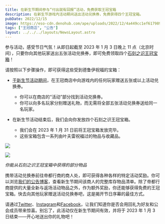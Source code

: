 ```yaml
---
title: 在新生节期间参与“付出就有回报”活动，免费获取王冠宝箱
description: 在新生节游戏内活动期间送出活动兑换券，免费获得四个王冠宝箱。
pubDate: 2022/12/15
image: https://eso-cdn.denohub.com/ape/uploads/2022/12/4a449cc1ef617989263d3fb016b40f13.jpg
tags: ["王冠商店", "公告"]
layout: ../../../layouts/NewsLayout.astro
---
```


参与活动，感受节日气氛！从即日起截至 2023 年 1 月 3 日晚上 11
点（北京时间），只要你向其他玩家送出五张活动兑换券，即可免费领取四个[石刻之识王冠宝箱](/news/post/63335)！

请按照以下步骤操作，即可获得这些受到德鲁伊祝福的宝箱：

- [于新生节活动期间](/news/post/63337)，在王冠商店中向游戏内的任何玩家赠送五张或以上活动兑换券。

  - 你可以在商店的“活动”部分找到活动兑换券。
  - 你可以向多名玩家分别赠送礼物，而无需将全部五张活动兑换券送给同一名玩家。

- 在新生节活动结束后，我们会向你发放四个石刻之识王冠宝箱。

  - 我们会在 2023 年 1 月 31 日前将王冠宝箱发放完毕。
  - 这些宝箱包含一系列由叶夫雷祝福过的物品与收藏品。

![](https://eso-cdn.denohub.com/ape/uploads/2022/12/4b9662bf1e5d19b513df8df7721023bc.jpg)

![](https://eso-cdn.denohub.com/ape/uploads/2022/12/c863e8ef8c2cdb934febe8e051f5a2b7.jpg)

<p class="text-gray-500 text-sm text-center"><i>你能从石刻之识王冠宝箱中获得的部分物品</i></p>

携带活动兑换券前往帝都行商的商人处，即可获得各种各样的特定活动奖励。你可以浏览[我们的公告博客](/news/post/63337)，查看新生节期间该商人的完整库存物品清单。除了帝都行商提供的大量全新与返场活动物品之外，作为额外奖励，你还能够获得免费的王冠宝箱。快去向其他玩家赠送活动兑换券吧，这是揭开节日序幕的最佳方式。

请通过[Twitter](https://twitter.com/TESOnline)、[Instagram](https://www.instagram.com/elderscrollsonline/)和[Facebook](https://www.facebook.com/elderscrollsonline)，让我们知道你是否会用回礼为好友和公会成员带来惊喜。别忘了，此活动仅在新生节期间有效，并将于
2023 年 1 月 3 日结束——开心地送出你的礼物吧！
